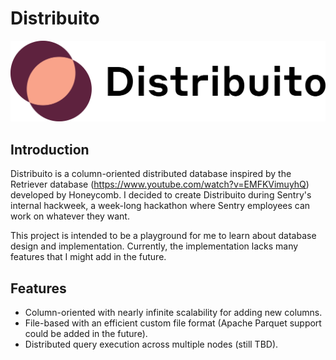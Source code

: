 # Distribuito

![Distribuito logo](./logo.png)

## Introduction

Distribuito is a column-oriented distributed database inspired by the Retriever database 
(https://www.youtube.com/watch?v=EMFKVimuyhQ) developed by Honeycomb. I decided to create Distribuito during Sentry's 
internal hackweek, a week-long hackathon where Sentry employees can work on whatever they want.

This project is intended to be a playground for me to learn about database design and implementation. Currently, the 
implementation lacks many features that I might add in the future.

## Features

- Column-oriented with nearly infinite scalability for adding new columns.
- File-based with an efficient custom file format (Apache Parquet support could be added in the future).
- Distributed query execution across multiple nodes (still TBD).
